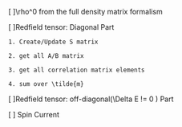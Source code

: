 [  ]\rho^0 from the full density matrix formalism

[  ]Redfield tensor: Diagonal Part

    1. Create/Update S matrix 

    2. get all A/B matrix 
    
    3. get all correlation matrix elements

    4. sum over \tilde{m}

[  ]Redfield tensor: off-diagonal(\Delta E !=  0 ) Part 

[  ] Spin Current

